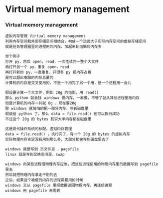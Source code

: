 # Virtual memory management

### Virtual memory management
    
    虚拟内存管理 Virtual memory management
    利用内存空间和外部存储空间相结合，构成一个远远大于实际内存空间的虚拟存储空间
    就是任务管理器里的进程用的内存，加起来比电脑的内存多
    
    举个例子
    打开 py，然后 open，read，一次性读完一整个大文件
    再打开另一个 py，重复 open，read
    再打开新的 py，一直重复，开很多 py 把内存占着
    是可以超出电脑的内存总量的
    计算机的内存是交叉使用的，不是一个用完了另一个用，是一个进程用一会儿
    
    假设要计算一个大文件，例如 20g 的电影，用 read()
    那么 python 就会找 windows 要内存，一直要，不够了就从其他进程里抢内存
    但是计算机的内存一共就 8g ，现在要20g
    那 windows 就悄悄的把一部分内存，写到磁盘里
    假装给 python 了，那么 data = file.read() 也可以执行成功
    不过这个 20g 的 bytes 其实大半内容都在磁盘里
    
    这是现代操作系统的标配，虚拟内存管理
    data = file.read() ，执行完了，有一个 20g 的 bytes 的虚拟内存
    实际物理内存肯定没有用到那么多，大部分都被写到磁盘里去了
    
    windows 就是写到 页文件里 ，pagefile
    linux 就是写到交换空间里，swap
    
    windows 向某些进程借物理内存应急，把这些进程使用的物理内存里的数据写到 pagefile 里去
    然后就把物理内存拿走干别的去
    之后，如果这个被借的内存的进程需要用的时候
    windows 又从 pagefile 里把数据读回物理内存，再还给进程
    windows 用 pagefile 来周转
    
    
    
    
    
